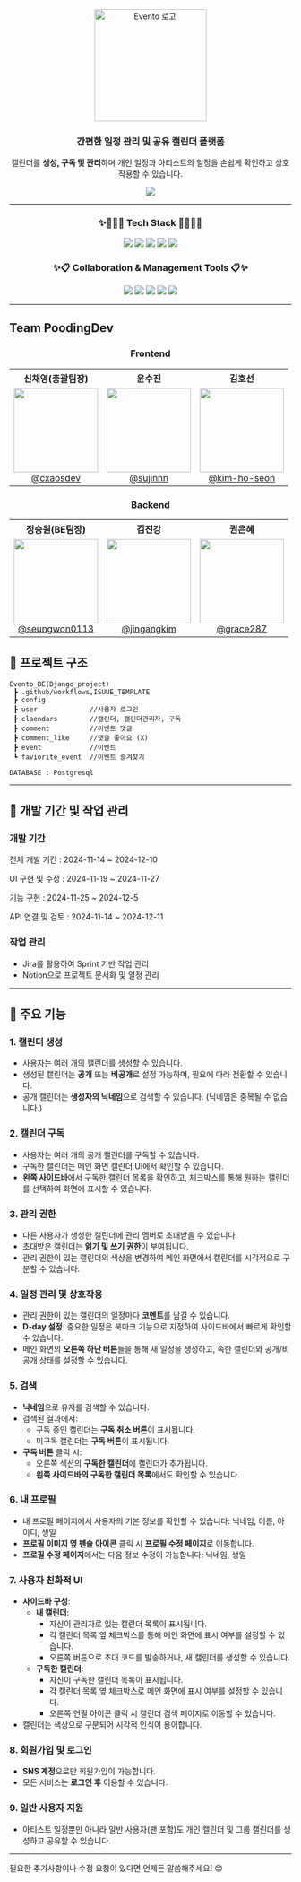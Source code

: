 <div align="center">
  <img src="https://evento.kro.kr/assets/evento_logo.png" alt="Evento 로고" width="200">

  <h3>간편한 일정 관리 및 공유 캘린더 플랫폼</h3>
  <p>
    캘린더를 <strong>생성, 구독 및 관리</strong>하며
    개인 일정과 아티스트의 일정을 손쉽게 확인하고 상호작용할 수 있습니다.
  </p>
   <a href="https://evento.kro.kr/" target="_blank">
    <img src="https://img.shields.io/badge/배포 링크-8867DF?style=for-the-badge">
  </a>
</div>

---

<h3 align="center">✨👩🏻‍💻 Tech Stack 👩🏻‍💻✨</h3>
<div align=center> 
  <img src="https://img.shields.io/badge/react-61DAFB?style=for-the-badge&logo=react&logoColor=black"> 
  <img src="https://img.shields.io/badge/tailwindcss-1daabb.svg?style=for-the-badge&logo=tailwind-css&logoColor=white" />
  <img src="https://img.shields.io/badge/aws-F7A80D?style=for-the-badge&logo=amazon-aws&logoColor=white">
  <img src="https://img.shields.io/badge/django-092E20?style=for-the-badge&logo=django&logoColor=white">
  <img src="https://img.shields.io/badge/postgresql-4169E1?style=for-the-badge&logo=postgresql&logoColor=white">
</div>


<h3 align="center">✨📋 Collaboration & Management Tools 📋✨</h3>
<div align=center> 
  <img src="https://img.shields.io/badge/github-181717?style=for-the-badge&logo=github&logoColor=white"> 
  <img src="https://img.shields.io/badge/discord-5865F2?style=for-the-badge&logo=discord&logoColor=white">
  <img src="https://img.shields.io/badge/notion-000000?style=for-the-badge&logo=notion&logoColor=white">
  <img src="https://img.shields.io/badge/jira-0052CC?style=for-the-badge&logo=jira&logoColor=white">
  <img src="https://img.shields.io/badge/figma-F24E1E?style=for-the-badge&logo=figma&logoColor=white">
  
</div>

---

## Team PoodingDev

<div align="center">
  <h3>Frontend</h3>
  <table>
    <tr>
      <th>신채영(총괄팀장)</th>
      <th>윤수진</th>
      <th>김호선</th>
    </tr>
    <tr>
      <td align="center">
        <a href="https://github.com/cxaos"><img src="https://github.com/cxaosdev.png" height=150 width=150><br/>@cxaosdev</a>
      </td>
      <td align="center">
        <a href="https://github.com/sujinnn"><img src="https://github.com/sujinnn.png" height=150 width=150><br/>@sujinnn</a>
      </td>
      <td align="center">
        <a href="https://github.com/kim-ho-seon"><img src="https://github.com/kim-ho-seon.png" height=150 width=150><br/>@kim-ho-seon</a>
      </td>
    </tr>
  </table>
</div>

<div align="center">
  <h3>Backend</h3>
  <table>
    <tr>
      <th>정승원(BE팀장)</th>
      <th>김진강</th>
      <th>권은혜</th>
    </tr>
    <tr>
      <td align="center">
        <a href="https://github.com/seungwon0113"><img src="https://github.com/seungwon0113.png" height=150 width=150><br/>@seungwon0113</a>
      </td>
      <td align="center">
        <a href="https://github.com/jingangkim"><img src="https://github.com/jingangkim.png" height=150 width=150><br/>@jingangkim</a>
      </td>
      <td align="center">
        <a href="https://github.com/grace287"><img src="https://github.com/grace287.png" height=150 width=150><br/>@grace287</a>
      </td>
    </tr>
  </table>
</div>


## 📌 프로젝트 구조  
```
Evento_BE(Django_project) 
 ┣ .github/workflows,ISUUE_TEMPLATE 
 ┣ config
 ┣ user             //사용자 로그인
 ┣ claendars        //캘린더, 캘린더관리자, 구독
 ┣ comment          //이벤트 댓글
 ┣ comment_like     //댓글 좋아요 (X)
 ┣ event            //이벤트
 ┗ faviorite_event  //이벤트 즐겨찾기

DATABASE : Postgresql
```

---

## 📌 개발 기간 및 작업 관리  

### 개발 기간  
전체 개발 기간 : 2024-11-14 ~ 2024-12-10

UI 구현 및 수정 : 2024-11-19 ~ 2024-11-27

기능 구현 : 2024-11-25 ~ 2024-12-5

API 연결 및 검토 : 2024-11-14 ~ 2024-12-11

### 작업 관리  
- Jira를 활용하여 Sprint 기반 작업 관리  
- Notion으로 프로젝트 문서화 및 일정 관리  

---

## 📌 주요 기능  

### 1. 캘린더 생성  
- 사용자는 여러 개의 캘린더를 생성할 수 있습니다.  
- 생성된 캘린더는 **공개** 또는 **비공개**로 설정 가능하며, 필요에 따라 전환할 수 있습니다.  
- 공개 캘린더는 **생성자의 닉네임**으로 검색할 수 있습니다. (닉네임은 중복될 수 없습니다.) 

### 2. 캘린더 구독  
- 사용자는 여러 개의 공개 캘린더를 구독할 수 있습니다.  
- 구독한 캘린더는 메인 화면 캘린더 UI에서 확인할 수 있습니다.  
- **왼쪽 사이드바**에서 구독한 캘린더 목록을 확인하고, 체크박스를 통해 원하는 캘린더를 선택하여 화면에 표시할 수 있습니다.  

### 3. 관리 권한  
- 다른 사용자가 생성한 캘린더에 관리 멤버로 초대받을 수 있습니다.  
- 초대받은 캘린더는 **읽기 및 쓰기 권한**이 부여됩니다.  
- 관리 권한이 있는 캘린더의 색상을 변경하여 메인 화면에서 캘린더를 시각적으로 구분할 수 있습니다.  

### 4. 일정 관리 및 상호작용  
- 관리 권한이 있는 캘린더의 일정마다 **코멘트**를 남길 수 있습니다.  
- **D-day 설정**: 중요한 일정은 북마크 기능으로 지정하여 사이드바에서 빠르게 확인할 수 있습니다.  
- 메인 화면의 **오른쪽 하단 버튼**들을 통해 새 일정을 생성하고, 속한 캘린더와 공개/비공개 상태를 설정할 수 있습니다.  

### 5. 검색  
- **닉네임**으로 유저를 검색할 수 있습니다.  
- 검색된 결과에서:  
  - 구독 중인 캘린더는 **구독 취소 버튼**이 표시됩니다.  
  - 미구독 캘린더는 **구독 버튼**이 표시됩니다.  
- **구독 버튼** 클릭 시:  
  - 오른쪽 섹션의 **구독한 캘린더**에 캘린더가 추가됩니다.  
  - **왼쪽 사이드바의 구독한 캘린더 목록**에서도 확인할 수 있습니다.  

### 6. 내 프로필  
- 내 프로필 페이지에서 사용자의 기본 정보를 확인할 수 있습니다: 닉네임, 이름, 아이디, 생일  
- **프로필 이미지 옆 펜슬 아이콘** 클릭 시 **프로필 수정 페이지**로 이동합니다.  
- **프로필 수정 페이지**에서는 다음 정보 수정이 가능합니다: 닉네임, 생일  

### 7. 사용자 친화적 UI  
- **사이드바 구성**:  
  - **내 캘린더**:  
    - 자신이 관리자로 있는 캘린더 목록이 표시됩니다.  
    - 각 캘린더 목록 옆 체크박스를 통해 메인 화면에 표시 여부를 설정할 수 있습니다.  
    - 오른쪽 버튼으로 초대 코드를 발송하거나, 새 캘린더를 생성할 수 있습니다.  
  - **구독한 캘린더**:  
    - 자신이 구독한 캘린더 목록이 표시됩니다.  
    - 각 캘린더 목록 옆 체크박스로 메인 화면에 표시 여부를 설정할 수 있습니다.  
    - 오른쪽 연필 아이콘 클릭 시 캘린더 검색 페이지로 이동할 수 있습니다.  
- 캘린더는 색상으로 구분되어 시각적 인식이 용이합니다.  

### 8. 회원가입 및 로그인  
- **SNS 계정**으로만 회원가입이 가능합니다.  
- 모든 서비스는 **로그인 후** 이용할 수 있습니다.  

### 9. 일반 사용자 지원  
- 아티스트 일정뿐만 아니라 일반 사용자(팬 포함)도 개인 캘린더 및 그룹 캘린더를 생성하고 공유할 수 있습니다.  

---

필요한 추가사항이나 수정 요청이 있다면 언제든 말씀해주세요! 😊

